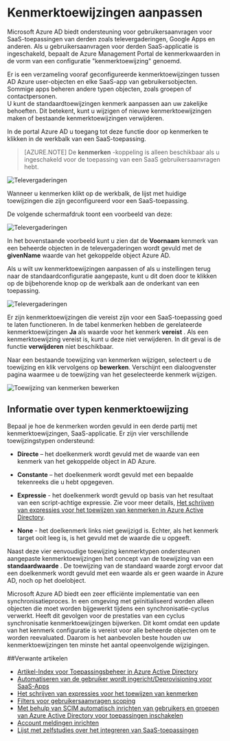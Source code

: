 <properties
    pageTitle="Kenmerktoewijzingen aanpassen | Microsoft Azure"
    description="Informatie over welke kenmerktoewijzingen voor SaaS-toepassingen in Azure Active Directory hoe kunt u ze aanpassen om de behoeften van uw bedrijf."
    services="active-directory"
    documentationCenter=""
    authors="markusvi"
    manager="femila"
    editor=""/>

<tags
    ms.service="active-directory"
    ms.workload="identity"
    ms.tgt_pltfrm="na"
    ms.devlang="na"
    ms.topic="article"
    ms.date="10/10/2016"
    ms.author="markusvi"/>


# <a name="customizing-attribute-mappings"></a>Kenmerktoewijzingen aanpassen


Microsoft Azure AD biedt ondersteuning voor gebruikersaanvragen voor SaaS-toepassingen van derden zoals televergaderingen, Google Apps en anderen. Als u gebruikersaanvragen voor derden SaaS-applicatie is ingeschakeld, bepaalt de Azure Management Portal de kenmerkwaarden in de vorm van een configuratie "kenmerktoewijzing" genoemd.

Er is een verzameling vooraf geconfigureerde kenmerktoewijzingen tussen AD Azure user-objecten en elke SaaS-app van gebruikersobjecten. Sommige apps beheren andere typen objecten, zoals groepen of contactpersonen. <br> 
U kunt de standaardtoewijzingen kenmerk aanpassen aan uw zakelijke behoeften. Dit betekent, kunt u wijzigen of nieuwe kenmerktoewijzingen maken of bestaande kenmerktoewijzingen verwijderen.

In de portal Azure AD u toegang tot deze functie door op kenmerken te klikken in de werkbalk van een SaaS-toepassing.

> [AZURE.NOTE] De **kenmerken** -koppeling is alleen beschikbaar als u ingeschakeld voor de toepassing van een SaaS gebruikersaanvragen hebt. 


![Televergaderingen][1] 


Wanneer u kenmerken klikt op de werkbalk, de lijst met huidige toewijzingen die zijn geconfigureerd voor een SaaS-toepassing.

De volgende schermafdruk toont een voorbeeld van deze:



![Televergaderingen][2]  


In het bovenstaande voorbeeld kunt u zien dat de **Voornaam** kenmerk van een beheerde objecten in de televergaderingen wordt gevuld met de **givenName** waarde van het gekoppelde object Azure AD.

Als u wilt uw kenmerktoewijzingen aanpassen of als u instellingen terug naar de standaardconfiguratie aangepaste, kunt u dit doen door te klikken op de bijbehorende knop op de werkbalk aan de onderkant van een toepassing.


![Televergaderingen][3]  


Er zijn kenmerktoewijzingen die vereist zijn voor een SaaS-toepassing goed te laten functioneren. In de tabel kenmerken hebben de gerelateerde kenmerktoewijzingen **Ja** als waarde voor het kenmerk **vereist** . Als een kenmerktoewijzing vereist is, kunt u deze niet verwijderen. In dit geval is de functie **verwijderen** niet beschikbaar.

Naar een bestaande toewijzing van kenmerken wijzigen, selecteert u de toewijzing en klik vervolgens op **bewerken**. Verschijnt een dialoogvenster pagina waarmee u de toewijzing van het geselecteerde kenmerk wijzigen.


![Toewijzing van kenmerken bewerken][4]  



## <a name="understanding-attribute-mapping-types"></a>Informatie over typen kenmerktoewijzing


Bepaal je hoe de kenmerken worden gevuld in een derde partij met kenmerktoewijzingen, SaaS-applicatie. Er zijn vier verschillende toewijzingstypen ondersteund:

- **Directe** – het doelkenmerk wordt gevuld met de waarde van een kenmerk van het gekoppelde object in AD Azure.


- **Constante** – het doelkenmerk wordt gevuld met een bepaalde tekenreeks die u hebt opgegeven.


- **Expressie** - het doelkenmerk wordt gevuld op basis van het resultaat van een script-achtige expressie. Zie voor meer details, [Het schrijven van expressies voor het toewijzen van kenmerken in Azure Active Directory](active-directory-saas-writing-expressions-for-attribute-mappings.md).


- **None** - het doelkenmerk links niet gewijzigd is. Echter, als het kenmerk target ooit leeg is, is het gevuld met de waarde die u opgeeft.



Naast deze vier eenvoudige toewijzing kenmerktypen ondersteunen aangepaste kenmerktoewijzingen het concept van de toewijzing van een **standaardwaarde** . De toewijzing van de standaard waarde zorgt ervoor dat een doelkenmerk wordt gevuld met een waarde als er geen waarde in Azure AD, noch op het doelobject.

Microsoft Azure AD biedt een zeer efficiënte implementatie van een synchronisatieproces. In een omgeving met geïnitialiseerd worden alleen objecten die moet worden bijgewerkt tijdens een synchronisatie-cyclus verwerkt. Heeft dit gevolgen voor de prestaties van een cyclus synchronisatie kenmerktoewijzingen bijwerken. Dit komt omdat een update van het kenmerk configuratie is vereist voor alle beheerde objecten om te worden reevaluated. Daarom is het aanbevolen beste houden uw kenmerktoewijzingen ten minste het aantal opeenvolgende wijzigingen.


##<a name="related-articles"></a>Verwante artikelen

- [Artikel-Index voor Toepassingsbeheer in Azure Active Directory](active-directory-apps-index.md)
- [Automatiseren van de gebruiker wordt ingericht/Deprovisioning voor SaaS-Apps](active-directory-saas-app-provisioning.md)
- [Het schrijven van expressies voor het toewijzen van kenmerken](active-directory-saas-writing-expressions-for-attribute-mappings.md)
- [Filters voor gebruikersaanvragen scoping](active-directory-saas-scoping-filters.md)
- [Met behulp van SCIM automatisch inrichten van gebruikers en groepen van Azure Active Directory voor toepassingen inschakelen](active-directory-scim-provisioning.md)
- [Account meldingen inrichten](active-directory-saas-account-provisioning-notifications.md)
- [Lijst met zelfstudies over het integreren van SaaS-toepassingen](active-directory-saas-tutorial-list.md)


<!--Image references-->
[1]: ./media/active-directory-saas-customizing-attribute-mappings/ic765497.png
[2]: ./media/active-directory-saas-customizing-attribute-mappings/ic775419.png
[3]: ./media/active-directory-saas-customizing-attribute-mappings/ic775420.png
[4]: ./media/active-directory-saas-customizing-attribute-mappings/ic775421.png
